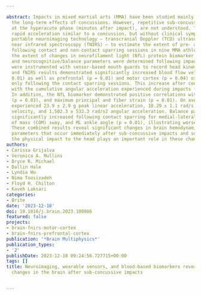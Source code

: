 ---
abstract: Impacts in mixed martial arts (MMA) have been studied mainly in regard to
  the long-term effects of concussions. However, repetitive sub-concussive head impacts
  at the hyperacute phase (minutes after impact), are not understood. The head experiences
  rapid acceleration similar to a concussion, but without clinical symptoms. We utilize
  portable neuroimaging technology – transcranial Doppler (TCD) ultrasound and functional
  near infrared spectroscopy (fNIRS) – to estimate the extent of pre- and post-differences
  following contact and non-contact sparring sessions in nine MMA athletes. In addition,
  the extent of changes in neurofilament light (NfL) protein biomarker concentrations,
  and neurocognitive/balance parameters were determined following impacts. Athletes
  were instrumented with sensor-based mouth guards to record head kinematics. TCD
  and fNIRS results demonstrated significantly increased blood flow velocity (p =
  0.01) as well as prefrontal (p = 0.01) and motor cortex (p = 0.04) oxygenation,
  only following the contact sparring sessions. This increase after contact was correlated
  with the cumulative angular acceleration experienced during impacts (p = 0.01).
  In addition, the NfL biomarker demonstrated positive correlations with angular acceleration
  (p = 0.03), and maximum principal and fiber strain (p = 0.01). On average athletes
  experienced 23.9 ± 2.9 g peak linear acceleration, 10.29 ± 1.1 rad/s peak angular
  velocity, and 1,502.3 ± 532.3 rad/s2 angular acceleration. Balance parameters were
  significantly increased following contact sparring for medial-lateral (ML) center
  of mass (COM) sway, and ML ankle angle (p = 0.01), illustrating worsened balance.
  These combined results reveal significant changes in brain hemodynamics and neurophysiological
  parameters that occur immediately after sub-concussive impacts and suggest that
  the physical impact to the head plays an important role in these changes.
authors:
- Carissa Grijalva
- Veronica A. Mullins
- Bryce R. Michael
- Dallin Hale
- Lyndia Wu
- Nima Toosizadeh
- Floyd H. Chilton
- Kaveh Laksari
categories:
- Brite
date: '2023-12-18'
doi: 10.1016/j.brain.2023.100086
featured: false
projects:
- brain-fnirs-motor-cortex
- brain-fnirs-prefrontal-cortex
publication: '*Brain Multiphysics*'
publication_types:
- '2'
publishDate: 2023-12-18 09:24:56.727715+00:00
tags: []
title: Neuroimaging, wearable sensors, and blood-based biomarkers reveal hyperacute
  changes in the brain after sub-concussive impacts

---
